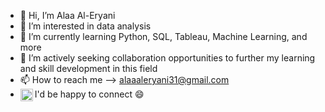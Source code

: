 - 👋 Hi, I’m Alaa Al-Eryani
- 👀 I’m interested in data analysis
- 🌱 I’m currently learning Python, SQL, Tableau, Machine Learning, and more
- 🤝 I’m actively seeking collaboration opportunities to further my learning and skill development in this field 
- 📫 How to reach me --> alaaaleryani31@gmail.com
-  <a href="https://www.linkedin.com/in/alaa-aleryani-6183a121b/">
   <img align="left" alt="Alaa's Linkedin" width="20px" 
     src="https://img.icons8.com/fluency/48/linkedin.png" />
    </a>I'd be happy to connect  😄

<!---
alaa-aleryani/alaa-aleryani is a ✨ special ✨ repository because its `README.md` (this file) appears on your GitHub profile.
You can click the Preview link to take a look at your changes.
--->
